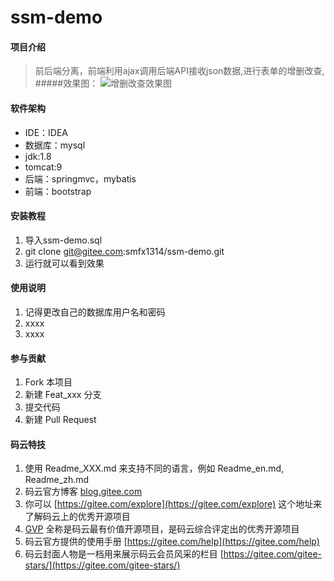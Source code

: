 # ssm-demo

#### 项目介绍
> 前后端分离，前端利用ajax调用后端API接收json数据,进行表单的增删改查,
#####效果图：
![增删改查效果图](https://upload-images.jianshu.io/upload_images/8504906-112be673ef98f52e.png?imageMogr2/auto-orient/strip%7CimageView2/2/w/1240)
#### 软件架构
+ IDE：IDEA
+ 数据库：mysql
+ jdk:1.8
+ tomcat:9
+ 后端：springmvc，mybatis
+ 前端：bootstrap


#### 安装教程

1. 导入ssm-demo.sql
2. git clone git@gitee.com:smfx1314/ssm-demo.git
3. 运行就可以看到效果

#### 使用说明

1. 记得更改自己的数据库用户名和密码
2. xxxx
3. xxxx

#### 参与贡献

1. Fork 本项目
2. 新建 Feat_xxx 分支
3. 提交代码
4. 新建 Pull Request


#### 码云特技

1. 使用 Readme\_XXX.md 来支持不同的语言，例如 Readme\_en.md, Readme\_zh.md
2. 码云官方博客 [blog.gitee.com](https://blog.gitee.com)
3. 你可以 [https://gitee.com/explore](https://gitee.com/explore) 这个地址来了解码云上的优秀开源项目
4. [GVP](https://gitee.com/gvp) 全称是码云最有价值开源项目，是码云综合评定出的优秀开源项目
5. 码云官方提供的使用手册 [https://gitee.com/help](https://gitee.com/help)
6. 码云封面人物是一档用来展示码云会员风采的栏目 [https://gitee.com/gitee-stars/](https://gitee.com/gitee-stars/)